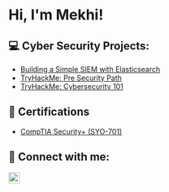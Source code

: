 <h1>Hi, I'm Mekhi! <br/></h1>

<h2>💻 Cyber Security Projects:</h2>

- <a href="https://www.comptia.org/en-us/certifications/security/">Building a Simple SIEM with Elasticsearch</a>
- <a href="https://github.com/khiicode/THM-PreSecurity/tree/main">TryHackMe: Pre Security Path</a>
- [TryHackMe: Cybersecurity 101](https://tryhackme.com/room/cybersecurity101)

<h2>📁 Certifications</h2>

- <a href="https://www.comptia.org/en-us/certifications/security/">CompTIA Security+ (SYO-701)</a>


<h2>🤝 Connect with me:</h2>

[<img align="left" alt="JoshMadakor | LinkedIn" width="22px" src="https://cdn.jsdelivr.net/npm/simple-icons@v3/icons/linkedin.svg" />][linkedin]



[linkedin]: https://www.linkedin.com/in/mekhi-sams-98010723b/

<!--
**joshmadakor1/joshmadakor1** is a ✨ _special_ ✨ repository because its `README.md` (this file) appears on your GitHub profile.

Here are some ideas to get you started:

- 🔭 I’m currently working on ...
- 🌱 I’m currently learning ...
- 👯 I’m looking to collaborate on ...
- 🤔 I’m looking for help with ...
- 💬 Ask me about ...
- 📫 How to reach me: ...
- 😄 Pronouns: ...
- ⚡ Fun fact: ...
-->
